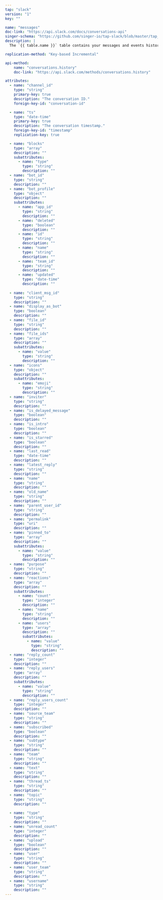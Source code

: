```yaml
---
tap: "slack"
version: "1"
key: ""

name: "messages"
doc-link: "https://api.slack.com/docs/conversations-api"
singer-schema: "https://github.com/singer-io/tap-slack/blob/master/tap_slack/schemas/messages.json"
description: |
  The `{{ table.name }}` table contains your messages and events history in your {{ integration.display_name }} account.

replication-method: "Key-based Incremental"

api-method:
    name: "conversations.history"
    doc-link: "https://api.slack.com/methods/conversations.history"

attributes:
  - name: "channel_id"
    type: "string"
    primary-key: true
    description: "The conversation ID."
    foreign-key-id: "conversation-id"

  - name: "ts"
    type: "date-time"
    primary-key: true
    description: "The conversation timestamp."
    foreign-key-id: "timestamp"
    replication-key: true

  - name: "blocks"
    type: "array"
    description: ""
    subattributes:
      - name: "type"
        type: "string"
        description: ""
  - name: "bot_id"
    type: "string"
    description: ""
  - name: "bot_profile"
    type: "object"
    description: ""
    subattributes:
      - name: "app_id"
        type: "string"
        description: ""
      - name: "deleted"
        type: "boolean"
        description: ""
      - name: "id"
        type: "string"
        description: ""
      - name: "name"
        type: "string"
        description: ""
      - name: "team_id"
        type: "string"
        description: ""
      - name: "updated"
        type: "date-time"
        description: ""
  
  - name: "client_msg_id"
    type: "string"
    description: ""
  - name: "display_as_bot"
    type: "boolean"
    description: ""
  - name: "file_id"
    type: "string"
    description: ""
  - name: "file_ids"
    type: "array"
    description: ""
    subattributes:
      - name: "value"
        type: "string"
        description: ""
  - name: "icons"
    type: "object"
    description: ""
    subattributes:
      - name: "emoji"
        type: "string"
        description: ""
  - name: "inviter"
    type: "string"
    description: ""
  - name: "is_delayed_message"
    type: "boolean"
    description: ""
  - name: "is_intro"
    type: "boolean"
    description: ""
  - name: "is_starred"
    type: "boolean"
    description: ""
  - name: "last_read"
    type: "date-time"
    description: ""
  - name: "latest_reply"
    type: "string"
    description: ""
  - name: "name"
    type: "string"
    description: ""
  - name: "old_name"
    type: "string"
    description: ""
  - name: "parent_user_id"
    type: "string"
    description: ""
  - name: "permalink"
    type: "uri"
    description: ""
  - name: "pinned_to"
    type: "array"
    description: ""
    subattributes:
      - name: "value"
        type: "string"
        description: ""
  - name: "purpose"
    type: "string"
    description: ""
  - name: "reactions"
    type: "array"
    description: ""
    subattributes:
      - name: "count"
        type: "integer"
        description: ""
      - name: "name"
        type: "string"
        description: ""
      - name: "users"
        type: "array"
        description: ""
        subattributes:
          - name: "value"
            type: "string"
            description: ""
  - name: "reply_count"
    type: "integer"
    description: ""
  - name: "reply_users"
    type: "array"
    description: ""
    subattributes:
      - name: "value"
        type: "string"
        description: ""
  - name: "reply_users_count"
    type: "integer"
    description: ""
  - name: "source_team"
    type: "string"
    description: ""
  - name: "subscribed"
    type: "boolean"
    description: ""
  - name: "subtype"
    type: "string"
    description: ""
  - name: "team"
    type: "string"
    description: ""
  - name: "text"
    type: "string"
    description: ""
  - name: "thread_ts"
    type: "string"
    description: ""
  - name: "topic"
    type: "string"
    description: ""
  
  - name: "type"
    type: "string"
    description: ""
  - name: "unread_count"
    type: "integer"
    description: ""
  - name: "upload"
    type: "boolean"
    description: ""
  - name: "user"
    type: "string"
    description: ""
  - name: "user_team"
    type: "string"
    description: ""
  - name: "username"
    type: "string"
    description: ""
---
```

